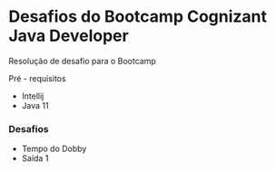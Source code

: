 # Desafios do Bootcamp Cognizant Java Developer



Resolução de desafio para o Bootcamp



Pré - requisitos

* Intellij
* Java 11



### Desafios

* Tempo do Dobby
* Saída 1

